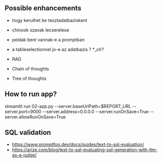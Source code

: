 ## Possible enhancements
* hogy kerulhet be tesztadatbaziskent
* chinook szavak lecserelese
* peldak bent vannak-e a promptban
* a tableselectionnel jo-e az adatbazis ? *_clr?

* RAG
* Chain of thoughts
* Tree of thoughts

## How to run app?
streamlit run 02-app.py --server.baseUrlPath=$REPORT_URL --server.port=9000 --server.address=0.0.0.0 --server.runOnSave=True --server.allowRunOnSave=True

## SQL validation
* https://www.promptfoo.dev/docs/guides/text-to-sql-evaluation/
* https://arize.com/blog/text-to-sql-evaluating-sql-generation-with-llm-as-a-judge/
